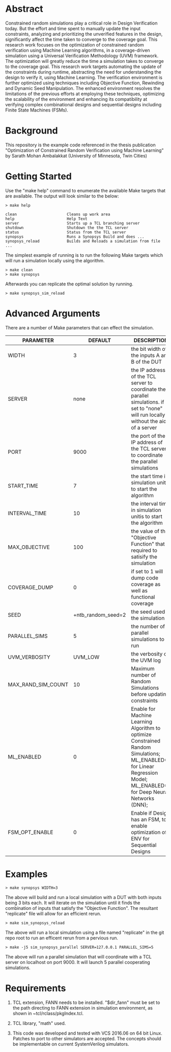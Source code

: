 # Abstract

Constrained random simulations play a critical role in Design Verification today. But the effort and time spent to manually update the input constraints, analyzing and prioritizing the unverified features in the design, significantly affect the time taken to converge to the coverage goal. This research work focuses on the optimization of constrained random verification using Machine Learning algorithms, in a coverage-driven simulation using a Universal Verification Methodology (UVM) framework. The optimization will greatly reduce the time a simulation takes to converge to the coverage goal. This research work targets automating the update of the constraints during runtime, abstracting the need for understanding the design to verify it, using Machine Learning. The verification environment is further optimized using techniques including Objective Function, Rewinding and Dynamic Seed Manipulation. The enhanced environment resolves the limitations of the previous efforts at employing these techniques, optimizing the scalability of the environment and enhancing its compatibility at verifying complex combinational designs and sequential designs including Finite State Machines (FSMs).

# Background

This repository is the example code referenced in the thesis publication "Optimization of Constrained Random Verification using Machine Learning" by Sarath Mohan Ambalakkat (University of Minnesota, Twin Cities) 

# Getting Started

Use the "make help" command to enumerate the available Make targets that are available. The output will look similar to the below:

```
> make help

clean                      Cleans up work area
help                       Help Text
server                     Starts up a TCL branching server
shutdown                   Shutdown the the TCL server
status                     Status from the TCL server
synopsys                   Runs a Synopsys Build and does ...
synopsys_reload            Builds and Reloads a simulation from file
...
```

The simplest example of running is to run the following Make targets which will run a simulation locally using the algorithm.

```
> make clean
> make synopsys
```

Afterwards you can replicate the optimal solution by running.

```
> make synopsys_sim_reload
```

# Advanced Arguments

There are a number of Make parameters that can effect the simulation.

PARAMETER           | DEFAULT            | DESCRIPTION
--------------------|--------------------|------------
WIDTH               | 3                  | the bit width of the inputs A and B of the DUT
SERVER              | none               | the IP address of the TCL server to coordinate the parallel simulations. if set to "none" will run locally without the aid of a server
PORT                | 9000               | the port of the IP address of the TCL server to coordinate the parallel simulations
START_TIME          | 7                  | the start time in simulation units to start the algorithm
INTERVAL_TIME       | 10                 | the interval time in simulation unitis to start the algorithm
MAX_OBJECTIVE       | 100                | the value of the "Objective Function" that is required to satisify the simulation
COVERAGE_DUMP       | 0                  | if set to 1 will dump code coverage as well as functional coverage
SEED                | +ntb_random_seed=2 | the seed used in the simulation
PARALLEL_SIMS       | 5                  | the number of parallel simulations to run
UVM_VERBOSITY       | UVM_LOW            | the verbosity of the UVM log
MAX_RAND_SIM_COUNT  | 10                 | Maximum number of Random Simulations before updating constraints
ML_ENABLED          | 0                  | Enable for Machine Learning Algorithm to optimize Constrained Random Simulations; ML_ENABLED=1 for Linear Regression Model; ML_ENABLED=2 for Deep Neural Networks (DNN);
FSM_OPT_ENABLE      | 0                  | Enable if Design has an FSM, to enable optimization of ENV for Sequential Designs

# Examples

```
> make synopsys WIDTH=3
```

The above will build and run a local simulation with a DUT with both inputs being 3 bits each. It will iterate on the simulation until it finds the combination of inputs that satisfy the "Objective Function". The resultant "replicate" file will allow for an efficient rerun.

```
> make sim_synopsys_reload
```

The above will run a local simulation using a file named "replicate" in the git repo root to run an efficent rerun from a pervious run.

```
> make -j5 sim_synopsys_parallel SERVER=127.0.0.1 PARALLEL_SIMS=5
```

The above will run a parallel simulation that will coordinate with a TCL server on localhost on port 9000. It will launch 5 parallel cooperating simulations.

# Requirements

1. TCL extension, FANN needs to be installed. "$dir_fann" must be set to the path directing to FANN extension in simulation environment, as shown in ~tcl/rclass/pkgIndex.tcl.

2. TCL library, "math" used.  

2. This code was developed and tested with VCS 2016.06 on 64 bit Linux. Patches to port to other simulators are accepted. The concepts should be implementable on current SystemVerilog simulators.

